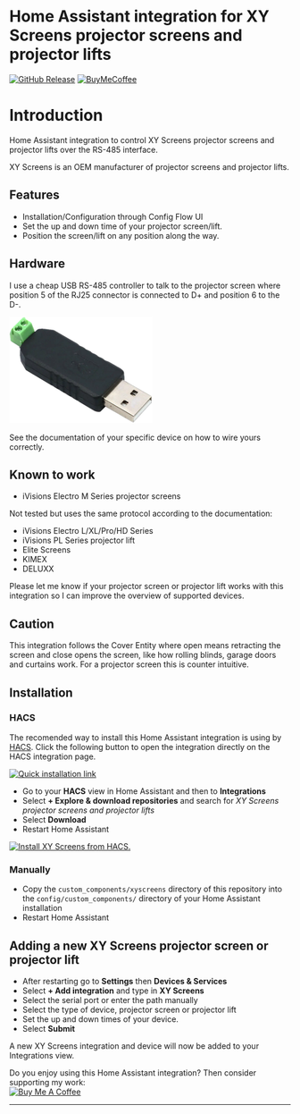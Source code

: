# Home Assistant integration for XY Screens projector screens and projector lifts

[![GitHub Release][releases-shield]][releases]
[![BuyMeCoffee][buymecoffee-shield]][buymecoffee]

# Introduction

Home Assistant integration to control XY Screens projector screens and projector lifts over the
RS-485 interface.

XY Screens is an OEM manufacturer of projector screens and projector lifts.

## Features

- Installation/Configuration through Config Flow UI
- Set the up and down time of your projector screen/lift.
- Position the screen/lift on any position along the way.

## Hardware

I use a cheap USB RS-485 controller to talk to the projector screen where position 5 of the RJ25
connector is connected to D+ and position 6 to the D-.

![image](usb-rs485.png)

See the documentation of your specific device on how to wire yours correctly.

## Known to work

- iVisions Electro M Series projector screens

Not tested but uses the same protocol according to the documentation:
- iVisions Electro L/XL/Pro/HD Series
- iVisions PL Series projector lift
- Elite Screens
- KIMEX
- DELUXX

Please let me know if your projector screen or projector lift works with this
integration so I can improve the overview of supported devices.

## Caution

This integration follows the Cover Entity where open means retracting the screen and close opens
the screen, like how rolling blinds, garage doors and curtains work. For a projector screen this is
counter intuitive.

## Installation

### HACS

The recomended way to install this Home Assistant integration is using by [HACS][hacs]. Click the following button to open the integration directly on the HACS integration page.

[![Quick installation link](https://my.home-assistant.io/badges/hacs_repository.svg)][my-hacs]

- Go to your **HACS** view in Home Assistant and then to **Integrations**
- Select **+ Explore & download repositories** and search for *XY Screens projector screens and projector lifts*
- Select **Download**
- Restart Home Assistant

[![Install XY Screens from HACS.](https://my.home-assistant.io/badges/hacs_repository.svg)](https://my.home-assistant.io/redirect/hacs_repository/?owner=rrooggiieerr&repository=homeassistant-xyscreens&category=integration)

### Manually

- Copy the `custom_components/xyscreens` directory of this repository into the
`config/custom_components/` directory of your Home Assistant installation
- Restart Home Assistant

##  Adding a new XY Screens projector screen or projector lift

- After restarting go to **Settings** then **Devices & Services**
- Select **+ Add integration** and type in **XY Screens**
- Select the serial port or enter the path manually
- Select the type of device, projector screen or projector lift
- Set the up and down times of your device.
- Select **Submit**

A new XY Screens integration and device will now be added to your Integrations
view.

Do you enjoy using this Home Assistant integration? Then consider supporting
my work:\
[<img src="https://cdn.buymeacoffee.com/buttons/v2/default-yellow.png" alt="Buy Me A Coffee" style="height: 60px !important;width: 217px !important;" >](https://www.buymeacoffee.com/rrooggiieerr)  

---

[buymecoffee]: https://www.buymeacoffee.com/rrooggiieerr
[buymecoffee-shield]: https://img.shields.io/badge/buy%20me%20a%20coffee-donate?style=for-the-badge
[hacs]: https://hacs.xyz
[my-hacs]: https://my.home-assistant.io/redirect/hacs_repository/?owner=rrooggiieerr&repository=homeassistant-xyscreens&category=integration
[releases-shield]: https://img.shields.io/github/v/release/rrooggiieerr/homeassistant-xyscreens?style=for-the-badge
[releases]: https://github.com/rrooggiieerr/homeassistant-xyscreens/releases